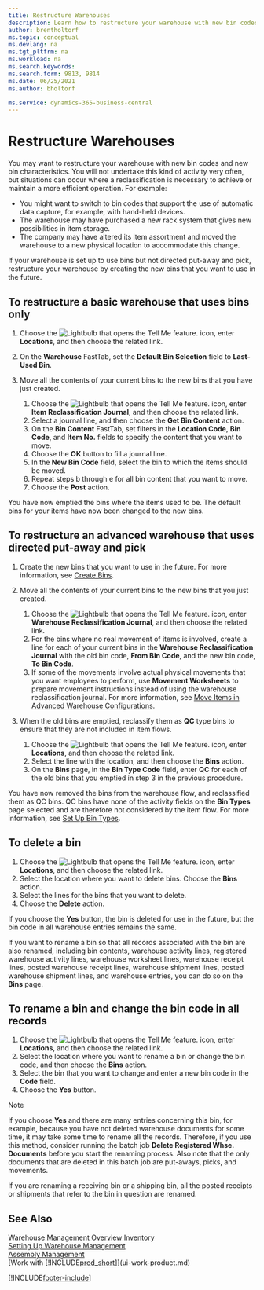 ```yaml
---
title: Restructure Warehouses
description: Learn how to restructure your warehouse with new bin codes and new bin characteristics to achieve or maintain a more efficient operation.
author: brentholtorf
ms.topic: conceptual
ms.devlang: na
ms.tgt_pltfrm: na
ms.workload: na
ms.search.keywords:
ms.search.form: 9813, 9814
ms.date: 06/25/2021
ms.author: bholtorf

ms.service: dynamics-365-business-central
---
```

# Restructure Warehouses
You may want to restructure your warehouse with new bin codes and new bin characteristics. You will not undertake this kind of activity very often, but situations can occur where a reclassification is necessary to achieve or maintain a more efficient operation. For example:  

- You might want to switch to bin codes that support the use of automatic data capture, for example, with hand-held devices.  
- The warehouse may have purchased a new rack system that gives new possibilities in item storage.  
- The company may have altered its item assortment and moved the warehouse to a new physical location to accommodate this change.  

If your warehouse is set up to use bins but not directed put-away and pick, restructure your warehouse by creating the new bins that you want to use in the future.  

## To restructure a basic warehouse that uses bins only  
1.  Choose the ![Lightbulb that opens the Tell Me feature.](media/ui-search/search_small.png "Tell me what you want to do") icon, enter **Locations**, and then choose the related link.  
2.  On the **Warehouse** FastTab, set the **Default Bin Selection** field to **Last-Used Bin**.  
3.  Move all the contents of your current bins to the new bins that you have just created.  

    1.  Choose the ![Lightbulb that opens the Tell Me feature.](media/ui-search/search_small.png "Tell me what you want to do") icon, enter **Item Reclassification Journal**, and then choose the related link.  
    2.  Select a journal line, and then choose the **Get Bin Content** action.  
    3.  On the **Bin Content** FastTab, set filters in the **Location Code**, **Bin Code**, and **Item No.** fields to specify the content that you want to move.  
    4.  Choose the **OK** button to fill a journal line.  
    5.  In the **New Bin Code** field, select the bin to which the items should be moved.  
    6.  Repeat steps b through e for all bin content that you want to move.  
    7.  Choose the **Post** action.  

You have now emptied the bins where the items used to be. The default bins for your items have now been changed to the new bins.  

## To restructure an advanced warehouse that uses directed put-away and pick  

1.  Create the new bins that you want to use in the future. For more information, see [Create Bins](warehouse-how-to-create-individual-bins.md).  
2.  Move all the contents of your current bins to the new bins that you just created.  

    1.  Choose the ![Lightbulb that opens the Tell Me feature.](media/ui-search/search_small.png "Tell me what you want to do") icon, enter **Warehouse Reclassification Journal**, and then choose the related link.  
    2.  For the bins where no real movement of items is involved, create a line for each of your current bins in the **Warehouse Reclassification Journal** with the old bin code, **From Bin Code**, and the new bin code, **To Bin Code**.  
    3.  If some of the movements involve actual physical movements that you want employees to perform, use **Movement Worksheets** to prepare movement instructions instead of using the warehouse reclassification journal. For more information, see [Move Items in Advanced Warehouse Configurations](warehouse-how-to-move-items-in-advanced-warehousing.md).  

3.  When the old bins are emptied, reclassify them as **QC** type bins to ensure that they are not included in item flows.  

    1.  Choose the ![Lightbulb that opens the Tell Me feature.](media/ui-search/search_small.png "Tell me what you want to do") icon, enter **Locations**, and then choose the related link.  
    2.  Select the line with the location, and then choose the **Bins** action.  
    3.  On the **Bins** page, in the **Bin Type Code** field, enter **QC** for each of the old bins that you emptied in step 3 in the previous procedure.  

You have now removed the bins from the warehouse flow, and reclassified them as QC bins. QC bins have none of the activity fields on the **Bin Types** page selected and are therefore not considered by the item flow. For more information, see [Set Up Bin Types](warehouse-how-to-set-up-bin-types.md).  

## To delete a bin  

1.  Choose the ![Lightbulb that opens the Tell Me feature.](media/ui-search/search_small.png "Tell me what you want to do") icon, enter **Locations**, and then choose the related link.  
2.  Select the location where you want to delete bins. Choose the **Bins** action.  
3.  Select the lines for the bins that you want to delete.  
4.  Choose the **Delete** action.  

If you choose the **Yes** button, the bin is deleted for use in the future, but the bin code in all warehouse entries remains the same.  

If you want to rename a bin so that all records associated with the bin are also renamed, including bin contents, warehouse activity lines, registered warehouse activity lines, warehouse worksheet lines, warehouse receipt lines, posted warehouse receipt lines, warehouse shipment lines, posted warehouse shipment lines, and warehouse entries, you can do so on the **Bins** page.  

## To rename a bin and change the bin code in all records  

1.  Choose the ![Lightbulb that opens the Tell Me feature.](media/ui-search/search_small.png "Tell me what you want to do") icon, enter **Locations**, and then choose the related link.  
2.  Select the location where you want to rename a bin or change the bin code, and then choose the **Bins** action.  
3.  Select the bin that you want to change and enter a new bin code in the **Code** field.  
4.  Choose the **Yes** button.  

> [!NOTE]  
>  If you choose **Yes** and there are many entries concerning this bin, for example, because you have not deleted warehouse documents for some time, it may take some time to rename all the records. Therefore, if you use this method, consider running the batch job **Delete Registered Whse. Documents** before you start the renaming process. Also note that the only documents that are deleted in this batch job are put-aways, picks, and movements.  
>   
>  If you are renaming a receiving bin or a shipping bin, all the posted receipts or shipments that refer to the bin in question are renamed.  

## See Also  
[Warehouse Management Overview](design-details-warehouse-management.md)
[Inventory](inventory-manage-inventory.md)  
[Setting Up Warehouse Management](warehouse-setup-warehouse.md)     
[Assembly Management](assembly-assemble-items.md)    
[Work with [!INCLUDE[prod_short](includes/prod_short.md)]](ui-work-product.md)


[!INCLUDE[footer-include](includes/footer-banner.md)]